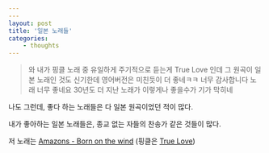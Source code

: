 ```yaml
--- 
--- 
layout: post 
title: '일본 노래들' 
categories:
    - thoughts
---
```


> 와 내가 핑클 노래 중 유일하게 주기적으로 듣는게 True Love 인데 그 원곡이 일본 노래인 것도 신기한데 영어버전은 미친듯이 더 좋네ㅋㅋ 너무 감사합니다 노래 너무 좋네요 30년도 더 지난 노래가 이렇게나 좋을수가 기가 막히네

나도 그런데, 좋다 하는 노래들은 다 일본 원곡이었던 적이 많다. 

내가 좋아하는 일본 노래들은, 종교 없는 자들의 찬송가 같은 것들이 많다.

저 노래는 [Amazons - Born on the wind](https://www.youtube.com/watch?v=tKv7OJfNbQI) (핑클은 [True Love](https://www.youtube.com/watch?v=_pfn9mrxzuo))

